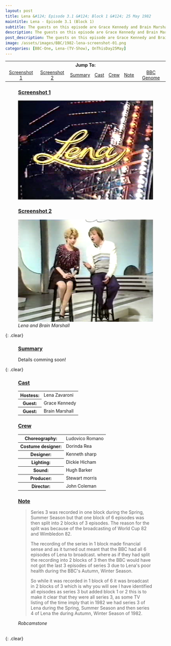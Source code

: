 ```yaml
---
layout: post
title: Lena &#124; Episode 3.1 &#124; Block 1 &#124; 25 May 1982
maintitle: Lena - Episode 3.1 (Block 1)
subtitle: The guests on this episode are Grace Kennedy and Brain Marshall
description: The guests on this episode are Grace Kennedy and Brain Marshall.
post_description: The guests on this episode are Grace Kennedy and Brain Marshall.
image: /assets/images/BBC/1982-lena-screenshot-01.png
categories: [BBC-One, Lena-(TV-Show), OnThisDay25May]
---
```


<table>
<tr align="center">
<th colspan="7">Jump To:</th>
</tr>

<tr align="center">
<td><a href="#screenshot-1">Screenshot 1</a></td>
<td><a href="#screenshot-2">Screenshot 2</a></td>
<td><a href="#summary">Summary</a></td>
<td><a href="#cast">Cast</a></td>
<td><a href="#crew">Crew</a></td>
<td><a href="#note">Note</a></td>
<td><a class="external-link" href="https://genome.ch.bbc.co.uk/schedules/service_bbc_one_london/1982-05-25#at-19.40">BBC Genome</a></td>
</tr>
</table>

<figure class="fig1">
<figcaption>
<h3 id="screenshot-1"><a href="#screenshot-1">Screenshot 1</a></h3>
</figcaption>
<img src="/assets/images/BBC/1982-lena-screenshot-01.png" class="full-width"/>
</figure>

<figure class="fig2">
<figcaption>
<h3 id="screenshot-2"><a href="#screenshot-2">Screenshot 2</a></h3>
</figcaption>
<img src="/assets/images/BBC/1982-lena-screenshot-02.png" class="full-width"/>
<figcaption>
<cite>Lena and Brain Marshall</cite>
</figcaption>
</figure>

{: .clear}

<figure class="fig3">
<figcaption>
<h3 id="summary"><a href="#summary">Summary</a></h3>
</figcaption>
<p>Details comming soon!</p>
</figure>

{: .clear}

<figure class="fig1">
<figcaption>
<h3 id="cast"><a href="#cast">Cast</a></h3>
</figcaption>
<table>
<tr><th>Hostess:</th> <td>Lena Zavaroni</td></tr>
<tr><th>Guest:</th> <td>Grace Kennedy</td></tr>
<tr><th>Guest:</th> <td>Brain Marshall</td></tr>
</table>
<figcaption>
<h3 id="crew"><a href="#crew">Crew</a></h3>
</figcaption>
<table>
<tr><th>Choreography:</th> <td>Ludovico Romano</td></tr>
<tr><th>Costume designer:</th> <td>Dorinda Rea</td></tr>
<tr><th>Designer:</th> <td>Kenneth sharp</td></tr>
<tr><th>Lighting:</th> <td>Dickie Hicham</td></tr>
<tr><th>Sound:</th> <td>Hugh Barker</td></tr>
<tr><th>Producer:</th> <td>Stewart morris</td></tr>
<tr><th>Director:</th> <td>John Coleman</td></tr>
</table>
</figure>

<figure class="fig2">
<h3 id="note"><a href="#note">Note</a></h3>
<blockquote>
<p>Series 3 was recorded in one block during the Spring, Summer Season but that one block of 6 episodes was then split into 2 blocks of 3 episodes. The reason for the split was because of the broadcasting of World Cup 82 and Wimbledon 82.</p>
<p>The recording of the series in 1 block made financial sense and as it turned out meant that the BBC had all 6 episodes of Lena to broadcast. where as if they had split the recording into 2 blocks of 3 then the BBC would have not got the last 3 episodes of series 3 due to Lena's poor health during the BBC's Autumn, Winter Season.</p>
<p>So while it was recorded in 1 block of 6 it was broadcast in 2 blocks of 3 which is why you will see I have identified all episodes as series 3 but added block 1 or 2 this is to make it clear that they were all series 3, as some TV listing of the time imply that in 1982 we had series 3 of Lena during the Spring, Summer Season and then series 4 of Lena the during Autumn, Winter Season of 1982.</p>
</blockquote>
<cite>Robcamstone</cite>
</figure>

<br />{: .clear}


